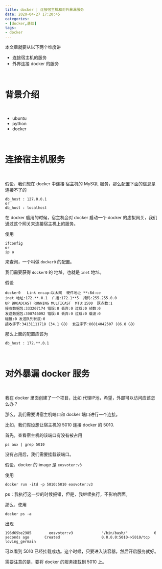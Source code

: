 ```yaml
---
title: docker | 连接宿主机和对外暴漏服务
date: 2020-04-27 17:20:45
categories:
- [docker,基础]
tags:
- docker
---
```

本文章就要从以下两个维度讲

- 连接宿主机的服务
- 外界连接 docker 的服务

<!-- more -->

<br/>

# 背景介绍

<br/>

- ubuntu
- python
- docker

<br/>

# 连接宿主机服务

<br/>

假设，我们想在 docker 中连接 宿主机的 MySQL 服务，那么配置下面的信息是连接不了的

	db_host : 127.0.0.1
	or
	db_host : localhost

在 docker 启用的时候，宿主机会对 docker 启动一个 docker 的虚拟网关，我们通过这个网关来连接宿主机上的服务。

使用

	ifconfig
	or
	ip a

来查询，一个叫做 `docker0` 的配置。

我们需要获得 `docker0` 的 地址，也就是 `inet` 地址。

假设

	docker0   Link encap:以太网  硬件地址 **:8d:ce  
	inet 地址:172.**.0.1  广播:172.1**5  掩码:255.255.0.0
	UP BROADCAST RUNNING MULTICAST  MTU:1500  跃点数:1
	接收数据包:333207174 错误:0 丢弃:0 过载:0 帧数:0
	发送数据包:300746092 错误:0 丢弃:0 过载:0 载波:0
	碰撞:0 发送队列长度:0 
	接收字节:34131111718 (34.1 GB)  发送字节:86814042507 (86.8 GB)

那么上面的配置应该为

	db_host : 172.**.0.1

<br/>

# 对外暴漏 docker 服务

<br/>

我在 docker 里面创建了一个项目，比如 代理IP池，希望，外部可以访问应该怎么办？

那么，我们需要讲宿主机端口和 docker 端口进行一个连接。

比如，我们假设想让宿主机的 5010 连接 docker 的 5010.

首先，查看宿主机的该端口有没有被占用

	ps aux | grep 5010

没有占用后，我们需要挂载该端口。

假设，docker 的 image 是 `eosvoter:v3`

使用

	docker run -itd -p 5010:5010 eosvoter:v3

ps：我执行这一步的时候报错，但是，我继续执行，不影响后面。

那么，使用

	docker ps -a

出现

	196d69be2985        eosvoter:v3             "/bin/bash/"            6 seconds ago       Created                   0.0.0.0:5010->5010/tcp   loving_germain

可以看到 5010 已经挂载成功。这个时候，只要进入该容器，然后开启服务就好。

需要注意的是，要将 docker 的服务挂载到 5010 上。
